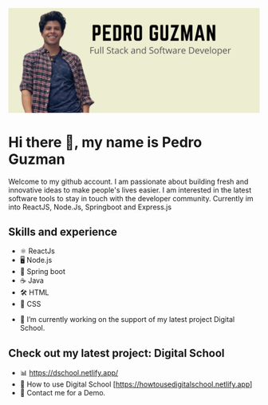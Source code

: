 


![Test Image 4](https://github.com/Pedro1899/DigitalSchoolFrontEnd/blob/master/public/images/bannerGithub.png)


# Hi there 👋, my name is Pedro Guzman 

Welcome to my github account. I am passionate about building fresh and innovative ideas to make people's lives easier. I am interested in the latest software tools to stay in touch with the developer community. Currently im into ReactJS, Node.Js, Springboot and Express.js

## Skills and experience

* ⚛  ReactJs 
* 🖥️ Node.js
* 🍃 Spring boot  
* ☕ Java
* 🛠️ HTML
* 🎨 CSS


- 🔭 I’m currently working on the support of my latest project Digital School.


## Check out my latest project: Digital School

* 📊 https://dschool.netlify.app/
* 🔑 How to use Digital School [https://howtousedigitalschool.netlify.app]
* 📘 Contact me for a Demo.


